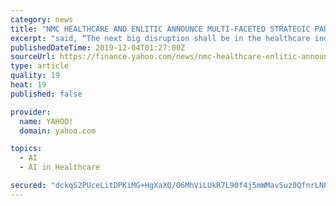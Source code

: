 ```yaml
---
category: news
title: "NMC HEALTHCARE AND ENLITIC ANNOUNCE MULTI-FACETED STRATEGIC PARTNERSHIP"
excerpt: "said, “The next big disruption shall be in the healthcare industry and like other disruptions in major industries, it will be brought about by highly transformative technologies, with artificial intelligence high on that list. Our partnership with Enlitic serves as a proof point that NMC is leading the way in this constructive disruption.”"
publishedDateTime: 2019-12-04T01:27:00Z
sourceUrl: https://finance.yahoo.com/news/nmc-healthcare-enlitic-announce-multi-171100675.html
type: article
quality: 19
heat: 19
published: false

provider:
  name: YAHOO!
  domain: yahoo.com

topics:
  - AI
  - AI in Healthcare

secured: "dckqS2PUceLitDPKiMG+HgXaXQ/O6MhViLUkR7L90f4j5mWMavSuz0QfnrLNPJ2/MG8zyVHMgIb6mLArvcJ0zsEKmasKsB6cOZ2YfNkqoobRwLK0QBMOlVvwYD8dcqXj9FJ7Rl8nNglR8eRKMFG837jV6kwJwnb7Hk7wo5ZNoZLaTi6ONlipZ0n4tg94j0ZjNo5mgpS+l1E7eylflAh+2zY2pvzpLgQuHIeOP1ZWTc8CD3L8qoBbk/bml1YtsdSnrfIMJ7ahFfyPP8q4ufYZwg==;EsPARpgSqsGx4XcxBDw1Yw=="
---
```



